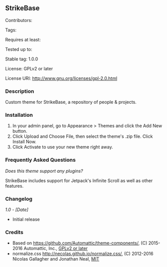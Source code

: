 ## StrikeBase

Contributors:

Tags:

Requires at least:

Tested up to:

Stable tag: 1.0.0

License: GPLv2 or later

License URI: http://www.gnu.org/licenses/gpl-2.0.html

### Description

Custom theme for StrikeBase, a repository of people & projects.

### Installation

1. In your admin panel, go to Appearance > Themes and click the Add New button.
2. Click Upload and Choose File, then select the theme's .zip file. Click Install Now.
3. Click Activate to use your new theme right away.

### Frequently Asked Questions

*Does this theme support any plugins?*

StrikeBase includes support for Jetpack's Infinite Scroll as well as other features.

### Changelog

*1.0 - [Date]*
* Initial release

### Credits

* Based on https://github.com/Automattic/theme-components/, (C) 2015-2016 Automattic, Inc., [GPLv2 or later](https://www.gnu.org/licenses/gpl-2.0.html)
* normalize.css http://necolas.github.io/normalize.css/, (C) 2012-2016 Nicolas Gallagher and Jonathan Neal, [MIT](http://opensource.org/licenses/MIT)
